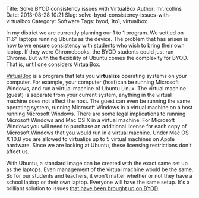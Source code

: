 Title: Solve BYOD consistency issues with VirtualBox
Author: mr.rcollins
Date: 2013-08-28 10:21
Slug: solve-byod-consistency-issues-with-virtualbox
Category: Software
Tags: byod, 1to1, virtualbox

In my district we are currently planning our 1 to 1 program. We settled on 11.6" laptops running Ubuntu as the device. The problem that has arisen is how to we ensure consistency with students who wish to bring their own laptop. If they were Chromebooks, the BYOD students could just run Chrome. But with the flexibility of Ubuntu comes the complexity for BYOD. That is, until one considers VirtualBox.

[VirtualBox](https://www.virtualbox.org/) is a program that lets you **virtualize** operating systems on your computer. For example, your computer (host)can be running Microsoft Windows, and run a virtual machine of Ubuntu Linux. The virtual machine (guest) is separate from your current system, anything in the virtual machine does not affect the host. The guest can even be running the same operating system, running Microsoft Windows in a virtual machine on a host running Microsoft Windows. There are some legal implications to running Microsoft Windows and Mac OS X in a virtual machine. For Microsoft Windows you will need to purchase an additional license for each copy of Microsoft Windows that you would run in a virtual machine. Under Mac OS X 10.8 you are allowed to virtualize up to 5 virtual machines on Apple hardware. Since we are looking at Ubuntu, these licensing restrictions don't affect us.

With Ubuntu, a standard image can be created with the exact same set up as the laptops. Even management of the virtual machine would be the same. So for our students and teachers, it won't matter whether or not they have a school laptop or their own laptop. Everyone will have the same setup. It's a brilliant solution to issues [that have been brought up on BYOD](http://stager.tv/blog/?p=2397).
